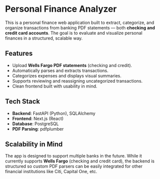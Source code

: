 # Personal Finance Analyzer

This is a personal finance web application built to extract, categorize, and organize transactions from banking PDF statements — both **checking and credit card accounts**. The goal is to evaluate and visualize personal finances in a structured, scalable way.

## Features

- Upload **Wells Fargo PDF statements** (checking and credit).
- Automatically parses and extracts transactions.
- Categorizes expenses and displays visual summaries.
- Supports reviewing and reassigning uncategorized transactions.
- Clean frontend built with usability in mind.

## Tech Stack

- **Backend**: FastAPI (Python), SQLAlchemy
- **Frontend**: Next.js (React)
- **Database**: PostgreSQL
- **PDF Parsing**: pdfplumber

## Scalability in Mind

The app is designed to support multiple banks in the future. While it currently supports **Wells Fargo** (checking and credit card), the backend is structured so custom PDF parsers can be easily integrated for other financial institutions like Citi, Capital One, etc.



